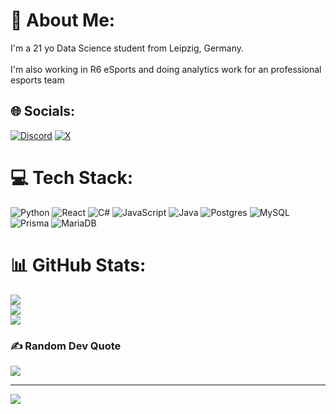 # 💫 About Me:
I'm a 21 yo Data Science student from Leipzig, Germany. <br><br>I'm also working in R6 eSports and doing analytics work for an professional esports team


## 🌐 Socials:
[![Discord](https://img.shields.io/badge/Discord-%237289DA.svg?logo=discord&logoColor=white)](https://discord.gg/TheSchmiddy) [![X](https://img.shields.io/badge/X-black.svg?logo=X&logoColor=white)](https://x.com/SchmiddyR6) 

# 💻 Tech Stack:
![Python](https://img.shields.io/badge/python-3670A0?style=for-the-badge&logo=python&logoColor=ffdd54) ![React](https://img.shields.io/badge/react-%2320232a.svg?style=for-the-badge&logo=react&logoColor=%2361DAFB) ![C#](https://img.shields.io/badge/c%23-%23239120.svg?style=for-the-badge&logo=csharp&logoColor=white) ![JavaScript](https://img.shields.io/badge/javascript-%23323330.svg?style=for-the-badge&logo=javascript&logoColor=%23F7DF1E) ![Java](https://img.shields.io/badge/java-%23ED8B00.svg?style=for-the-badge&logo=openjdk&logoColor=white) ![Postgres](https://img.shields.io/badge/postgres-%23316192.svg?style=for-the-badge&logo=postgresql&logoColor=white) ![MySQL](https://img.shields.io/badge/mysql-4479A1.svg?style=for-the-badge&logo=mysql&logoColor=white) ![Prisma](https://img.shields.io/badge/Prisma-3982CE?style=for-the-badge&logo=Prisma&logoColor=white) ![MariaDB](https://img.shields.io/badge/MariaDB-003545?style=for-the-badge&logo=mariadb&logoColor=white)
# 📊 GitHub Stats:
![](https://github-readme-stats.vercel.app/api?username=Schmiddyyy&theme=radical&hide_border=false&include_all_commits=true&count_private=false)<br/>
![](https://github-readme-streak-stats.herokuapp.com/?user=Schmiddyyy&theme=radical&hide_border=false)<br/>
![](https://github-readme-stats.vercel.app/api/top-langs/?username=Schmiddyyy&theme=radical&hide_border=false&include_all_commits=true&count_private=false&layout=compact)

### ✍️ Random Dev Quote
![](https://quotes-github-readme.vercel.app/api?type=horizontal&theme=radical)

---
[![](https://visitcount.itsvg.in/api?id=Schmiddyyy&icon=0&color=0)](https://visitcount.itsvg.in)

<!-- Proudly created with GPRM ( https://gprm.itsvg.in ) -->
